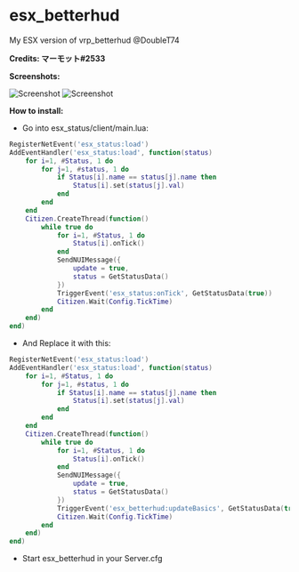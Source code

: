 # esx_betterhud
My ESX version of vrp_betterhud @DoubleT74

**Credits: マーモット#2533**

**Screenshots:**


![Screenshot](https://i.imgur.com/d2eruQL.png)
![Screenshot](https://i.imgur.com/0QROv7F.jpg)


**How to install:**

 - Go into esx_status/client/main.lua:
 
```lua
RegisterNetEvent('esx_status:load')
AddEventHandler('esx_status:load', function(status)
	for i=1, #Status, 1 do
		for j=1, #status, 1 do
			if Status[i].name == status[j].name then
				Status[i].set(status[j].val)
			end
		end
	end
	Citizen.CreateThread(function()
		while true do
			for i=1, #Status, 1 do
				Status[i].onTick()
			end
			SendNUIMessage({
				update = true,
				status = GetStatusData()
			})
			TriggerEvent('esx_status:onTick', GetStatusData(true))
			Citizen.Wait(Config.TickTime)
		end
	end)
end)
```
- And Replace it with this:
```lua
RegisterNetEvent('esx_status:load')
AddEventHandler('esx_status:load', function(status)
	for i=1, #Status, 1 do
		for j=1, #status, 1 do
			if Status[i].name == status[j].name then
				Status[i].set(status[j].val)
			end
		end
	end
	Citizen.CreateThread(function()
		while true do
			for i=1, #Status, 1 do
				Status[i].onTick()
			end
			SendNUIMessage({
				update = true,
				status = GetStatusData()
			})
			TriggerEvent('esx_betterhud:updateBasics', GetStatusData(true))
			Citizen.Wait(Config.TickTime)
		end
	end)
end)
```

- Start esx_betterhud in your Server.cfg
